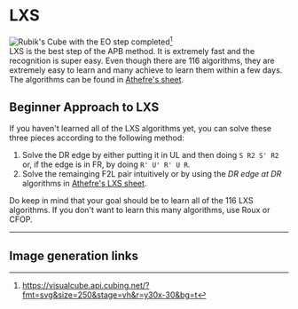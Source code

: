 # LXS
<image class="right" alt="Rubik's Cube with the EO step completed" src="/images/tutorial/lxs/lxs.svg">[^lxs]<br>
LXS is the best step of the APB method. It is extremely fast and the recognition is super easy. Even though there are 116 algorithms, they are extremely easy to learn and many achieve to learn them within a few days. The algorithms can be found in [Athefre's sheet](https://docs.google.com/spreadsheets/d/1P2DB0SyA1BrezYJ_g7RJ7_l32Ilxq7lLtr53zlG_TUU/).

## Beginner Approach to LXS
If you haven't learned all of the LXS algorithms yet, you can solve these three pieces according to the following method:
1. Solve the DR edge by either putting it in UL and then doing `S R2 S' R2` or, if the edge is in FR, by doing `R' U' R' U R`.
2. Solve the remainging F2L pair intuitively or by using the *DR edge at DR* algorithms in [Athefre's LXS sheet](https://docs.google.com/spreadsheets/d/1P2DB0SyA1BrezYJ_g7RJ7_l32Ilxq7lLtr53zlG_TUU/).

Do keep in mind that your goal should be to learn all of the 116 LXS algorithms. If you don't want to learn this many algorithms, use Roux or CFOP.
<hr>

## Image generation links
[^lxs]: <https://visualcube.api.cubing.net/?fmt=svg&size=250&stage=vh&r=y30x-30&bg=t>